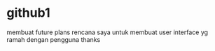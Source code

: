 # github1
membuat future plans
rencana saya untuk membuat user interface yg ramah dengan pengguna
thanks